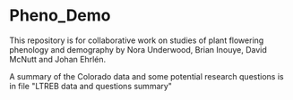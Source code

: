 # Pheno_Demo
This repository is for collaborative work on studies of plant flowering phenology and demography by Nora Underwood, Brian Inouye, David McNutt and  Johan Ehrlén. 

A summary of the Colorado data and some potential research questions is in file "LTREB data and questions summary"
